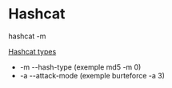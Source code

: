# Hashcat

hashcat -m <type> <hash> <wordlist>

[Hashcat types](https://hashcat.net/wiki/doku.php?id=example_hashes)

* -m --hash-type    (exemple md5 -m 0)
* -a --attack-mode  (exemple burteforce -a 3)
